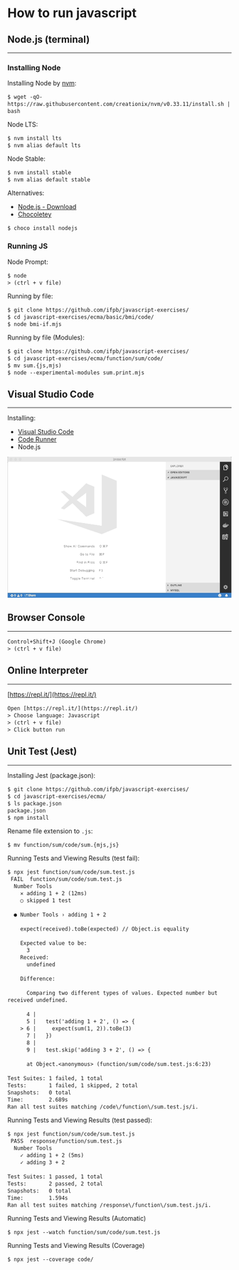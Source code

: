 # How to run javascript

## Node.js (terminal)
---

### Installing Node

Installing Node by [nvm](https://github.com/creationix/nvm):
```
$ wget -qO- https://raw.githubusercontent.com/creationix/nvm/v0.33.11/install.sh | bash
```

Node LTS:
```
$ nvm install lts
$ nvm alias default lts
```

Node Stable:
```
$ nvm install stable
$ nvm alias default stable
```

Alternatives:
- [Node.js - Download](https://nodejs.org/en/)
- [Chocoletey](https://chocolatey.org)

```
$ choco install nodejs
```

### Running JS

Node Prompt:
```
$ node
> (ctrl + v file)
```

Running by file:
```
$ git clone https://github.com/ifpb/javascript-exercises/
$ cd javascript-exercises/ecma/basic/bmi/code/
$ node bmi-if.mjs
```

Running by file (Modules):
```
$ git clone https://github.com/ifpb/javascript-exercises/
$ cd javascript-exercises/ecma/function/sum/code/
$ mv sum.{js,mjs)
$ node --experimental-modules sum.print.mjs
```

## Visual Studio Code
---

Installing:
- [Visual Studio Code](https://code.visualstudio.com/)
- [Code Runner](https://marketplace.visualstudio.com/items?itemName=formulahendry.code-runner)
- Node.js

<!-- (run, debug, jest, chrome) -->

![vscode](running-vscode.gif)

## Browser Console
---

```
Control+Shift+J (Google Chrome)
> (ctrl + v file)
```

## Online Interpreter
---

[https://repl.it/](https://repl.it/)
```
Open [https://repl.it/](https://repl.it/)
> Choose language: Javascript
> (ctrl + v file)
> Click button run
```

## Unit Test (Jest)
---

Installing Jest (package.json):
```
$ git clone https://github.com/ifpb/javascript-exercises/
$ cd javascript-exercises/ecma/
$ ls package.json
package.json
$ npm install
```

Rename file extension to `.js`:
```
$ mv function/sum/code/sum.{mjs,js}
```

Running Tests and Viewing Results (test fail):
```
$ npx jest function/sum/code/sum.test.js
 FAIL  function/sum/code/sum.test.js
  Number Tools
    ✕ adding 1 + 2 (12ms)
    ○ skipped 1 test

  ● Number Tools › adding 1 + 2

    expect(received).toBe(expected) // Object.is equality

    Expected value to be:
      3
    Received:
      undefined

    Difference:

      Comparing two different types of values. Expected number but received undefined.

      4 |
      5 |   test('adding 1 + 2', () => {
    > 6 |     expect(sum(1, 2)).toBe(3)
      7 |   })
      8 |
      9 |   test.skip('adding 3 + 2', () => {

      at Object.<anonymous> (function/sum/code/sum.test.js:6:23)

Test Suites: 1 failed, 1 total
Tests:       1 failed, 1 skipped, 2 total
Snapshots:   0 total
Time:        2.689s
Ran all test suites matching /code\/function\/sum.test.js/i.
```

Running Tests and Viewing Results (test passed):
```
$ npx jest function/sum/code/sum.test.js
 PASS  response/function/sum.test.js
  Number Tools
    ✓ adding 1 + 2 (5ms)
    ✓ adding 3 + 2

Test Suites: 1 passed, 1 total
Tests:       2 passed, 2 total
Snapshots:   0 total
Time:        1.594s
Ran all test suites matching /response\/function\/sum.test.js/i.
```

Running Tests and Viewing Results (Automatic)
```
$ npx jest --watch function/sum/code/sum.test.js
```

Running Tests and Viewing Results (Coverage)
```
$ npx jest --coverage code/ 
```